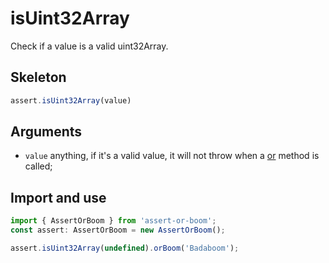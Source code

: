 # isUint32Array

Check if a value is a valid uint32Array.

## Skeleton

```ts
assert.isUint32Array(value)
```

## Arguments

- `value` anything, if it's a valid value, it will not throw when a [or](../or.md) method is called;

## Import and use

```ts
import { AssertOrBoom } from 'assert-or-boom';
const assert: AssertOrBoom = new AssertOrBoom();

assert.isUint32Array(undefined).orBoom('Badaboom');
```
